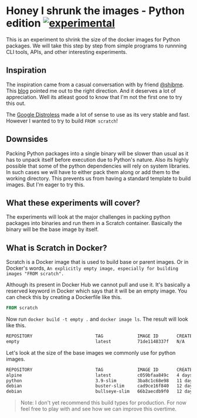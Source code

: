 # Honey I shrunk the images - Python edition [![experimental](http://badges.github.io/stability-badges/dist/experimental.svg)](http://github.com/badges/stability-badges)

This is an experiment to shrink the size of the docker images for Python packages. We will take this step by step from simple programs to runnning CLI tools, APIs, and other interesting experiments.

## Inspiration

The inspiration came from a casual conversation with by friend [@shibme](https://github.com/shibme). This [blog](https://medium.com/analytics-vidhya/dockerizing-a-rest-api-in-python-less-than-9-mb-and-based-on-scratch-image-ef0ee3ad3f0a) pointed me out to the right direction. And it deserves a lot of appreciation. Well its atleast good to know that I'm not the first one to try this out.

The [Google Distroless](https://github.com/GoogleContainerTools/distroless) made a lot of sense to use as its very stable and fast. However I wanted to try to build `FROM scratch`!

## Downsides

Packing Python packages into a single binary will be slower than usual as it has to unpack itself before execution due to Python's nature. Also its highly possible that some of the python dependencies will rely on system libraries. In such cases we will have to either pack them along or add them to the working directory. This prevents us from having a standard template to build images. But I'm eager to try this.

## What these experiments will cover?

The experiments will look at the major challenges in packing python packages into binaries and run them in a Scratch container. Basically the binary will be the base image by itself.

## What is Scratch in Docker?

Scratch is a Docker image that is used to build base or parent images. Or in Docker's words, `An explicitly empty image, especially for building images "FROM scratch".`

Although its present in Docker Hub we cannot pull and use it. It's basically a reserved keyword in Docker which says that it will be an empty image. You can check this by creating a Dockerfile like this.

```dockerfile
FROM scratch
```

Now run `docker build -t empty .` and `docker image ls`.
The result will look like this.

```sh
REPOSITORY                        TAG             IMAGE ID       CREATED        SIZE
empty                             latest          71de1148337f   N/A            0B
```

Let's look at the size of the base images we commonly use for python images.

```sh
REPOSITORY                        TAG             IMAGE ID       CREATED        SIZE
alpine                            latest          c059bfaa849c   4 days ago     5.59MB
python                            3.9-slim        3ba8c1c68e98   11 days ago    122MB
debian                            buster-slim     cad9ce16f840   12 days ago    69.3MB
debian                            bullseye-slim   66b2aecdb9f0   12 days ago    80.4MB
```

> Note: I don't yet recommend this build types for production. For now feel free to play with and see how we can improve this overtime.
